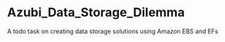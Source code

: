 # Azubi_Data_Storage_Dilemma
A todo task on creating data storage solutions using Amazon EBS and EFs
